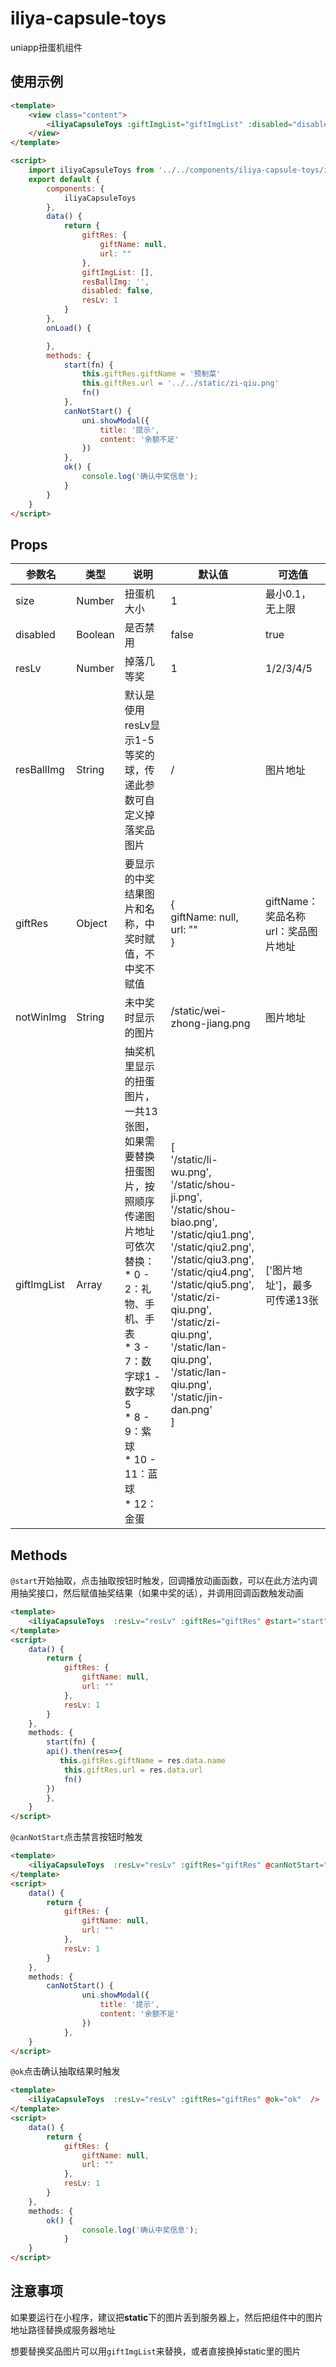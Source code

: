 # iliya-capsule-toys
uniapp扭蛋机组件


## 使用示例

```html
<template>
	<view class="content">
		<iliyaCapsuleToys :giftImgList="giftImgList" :disabled="disabled" :resLv="resLv" :giftRes="giftRes" :resBallImg="resBallImg" @start="start" @canNotStart="canNotStart" @ok="ok" />
	</view>
</template>

<script>
	import iliyaCapsuleToys from '../../components/iliya-capsule-toys/iliya-capsule-toys.vue';
	export default {
		components: {
			iliyaCapsuleToys
		},
		data() {
			return {
				giftRes: {
					giftName: null,
					url: ""
				},
				giftImgList: [],
				resBallImg: '',
				disabled: false,
				resLv: 1
			}
		},
		onLoad() {

		},
		methods: {
			start(fn) {
				this.giftRes.giftName = '预制菜'
				this.giftRes.url = '../../static/zi-qiu.png'
				fn()
			},
			canNotStart() {
				uni.showModal({
					title: '提示',
					content: '余额不足'
				})
			},
			ok() {
				console.log('确认中奖信息');
			}
		}
	}
</script>
```

## Props

| 参数名      | 类型    | 说明                                                         | 默认值                                                       | 可选值                                  |
| ----------- | ------- | ------------------------------------------------------------ | ------------------------------------------------------------ | --------------------------------------- |
| size        | Number  | 扭蛋机大小                                                   | 1                                                            | 最小0.1，无上限                         |
| disabled    | Boolean | 是否禁用                                                     | false                                                        | true                                    |
| resLv       | Number  | 掉落几等奖                                                   | 1                                                            | 1/2/3/4/5                               |
| resBallImg  | String  | 默认是使用resLv显示1-5等奖的球，传递此参数可自定义掉落奖品图片 | /                                                            | 图片地址                                |
| giftRes     | Object  | 要显示的中奖结果图片和名称，中奖时赋值，不中奖不赋值         | {<br> giftName: null,<br>	url: "" <br>}                   | giftName：奖品名称<br>url：奖品图片地址 |
| notWinImg   | String  | 未中奖时显示的图片                                           | /static/wei-zhong-jiang.png                                  | 图片地址                                |
| giftImgList | Array   | 抽奖机里显示的扭蛋图片，一共13张图，如果需要替换扭蛋图片，按照顺序传递图片地址可依次替换：<br>* 0 - 2：礼物、手机、手表<br/>* 3 - 7：数字球1 - 数字球5<br/>* 8 - 9：紫球<br/>* 10 - 11：蓝球<br/>* 12：金蛋 | [<br/>'/static/li-wu.png',<br/>'/static/shou-ji.png',<br/>'/static/shou-biao.png',<br/>'/static/qiu1.png',<br/>'/static/qiu2.png',<br/>'/static/qiu3.png',<br/>'/static/qiu4.png',<br/>'/static/qiu5.png',<br/>'/static/zi-qiu.png',<br/>'/static/zi-qiu.png',<br/>'/static/lan-qiu.png',<br/>'/static/lan-qiu.png',<br/>'/static/jin-dan.png'<br/>				] | ['图片地址']，最多可传递13张            |

## Methods

`@start`开始抽取，点击抽取按钮时触发，回调播放动画函数，可以在此方法内调用抽奖接口，然后赋值抽奖结果（如果中奖的话），并调用回调函数触发动画

```html
<template>
	<iliyaCapsuleToys  :resLv="resLv" :giftRes="giftRes" @start="start"  />
</template>
<script>
	data() {
        return {
            giftRes: {
                giftName: null,
                url: ""
            },
            resLv: 1
        }
    },
    methods: {
        start(fn) {
        api().then(res=>{
           this.giftRes.giftName = res.data.name
            this.giftRes.url = res.data.url
            fn()
        })
        },
    }
</script>
```

`@canNotStart`点击禁言按钮时触发

```html
<template>
	<iliyaCapsuleToys  :resLv="resLv" :giftRes="giftRes" @canNotStart="canNotStart"  />
</template>
<script>
	data() {
        return {
            giftRes: {
                giftName: null,
                url: ""
            },
            resLv: 1
        }
    },
    methods: {
      	canNotStart() {
				uni.showModal({
					title: '提示',
					content: '余额不足'
				})
			},
    }
</script>
```

`@ok`点击确认抽取结果时触发

```html
<template>
	<iliyaCapsuleToys  :resLv="resLv" :giftRes="giftRes" @ok="ok"  />
</template>
<script>
	data() {
        return {
            giftRes: {
                giftName: null,
                url: ""
            },
            resLv: 1
        }
    },
    methods: {
      	ok() {
				console.log('确认中奖信息');
			}
    }
</script>
```

## 注意事项

如果要运行在小程序，建议把**static**下的图片丢到服务器上，然后把组件中的图片地址路径替换成服务器地址

想要替换奖品图片可以用`giftImgList`来替换，或者直接换掉static里的图片

